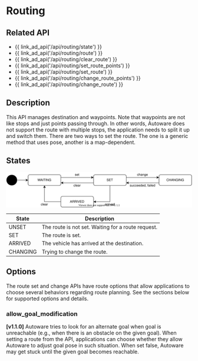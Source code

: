# Routing

## Related API

- {{ link_ad_api('/api/routing/state') }}
- {{ link_ad_api('/api/routing/route') }}
- {{ link_ad_api('/api/routing/clear_route') }}
- {{ link_ad_api('/api/routing/set_route_points') }}
- {{ link_ad_api('/api/routing/set_route') }}
- {{ link_ad_api('/api/routing/change_route_points') }}
- {{ link_ad_api('/api/routing/change_route') }}

## Description

This API manages destination and waypoints. Note that waypoints are not like stops and just points passing through.
In other words, Autoware does not support the route with multiple stops, the application needs to split it up and switch them.
There are two ways to set the route. The one is a generic method that uses pose, another is a map-dependent.

## States

![route-state](./routing/state.drawio.svg)

| State    | Description                                        |
| -------- | -------------------------------------------------- |
| UNSET    | The route is not set. Waiting for a route request. |
| SET      | The route is set.                                  |
| ARRIVED  | The vehicle has arrived at the destination.        |
| CHANGING | Trying to change the route.                        |

## Options

The route set and change APIs have route options that allow applications to choose several behaviors regarding route planning.
See the sections below for supported options and details.

### allow_goal_modification

**[v1.1.0]** Autoware tries to look for an alternate goal when goal is unreachable (e.g., when there is an obstacle on the given goal). When setting a route from the API, applications can choose whether they allow Autoware to adjust goal pose in such situation. When set false, Autoware may get stuck until the given goal becomes reachable.
